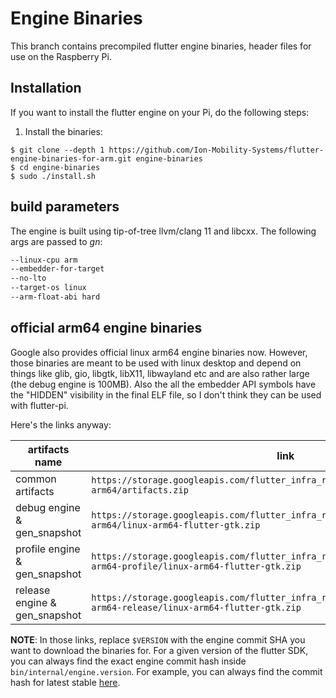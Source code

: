 # Engine Binaries
This branch contains precompiled flutter engine binaries, header files for use on the Raspberry Pi.

## Installation
If you want to install the flutter engine on your Pi, do the following steps:

1. Install the binaries:
```
$ git clone --depth 1 https://github.com/Ion-Mobility-Systems/flutter-engine-binaries-for-arm.git engine-binaries
$ cd engine-binaries
$ sudo ./install.sh
```

## build parameters
The engine is built using tip-of-tree llvm/clang 11 and libcxx. The following args are passed to _gn_:
```bash
--linux-cpu arm
--embedder-for-target
--no-lto
--target-os linux
--arm-float-abi hard
```

## official arm64 engine binaries
Google also provides official linux arm64 engine binaries now. However, those binaries are meant to be used with linux desktop and depend on things like glib, gio, libgtk, libX11, libwayland etc and are also rather large (the debug engine is 100MB). Also the all the embedder API symbols have the "HIDDEN" visibility in the final ELF file, so I don't think they can be used with flutter-pi.

Here's the links anyway:

| artifacts name                | link                                                                                                                    |
| ----------------------------- | ----------------------------------------------------------------------------------------------------------------------- |
| common artifacts              | `https://storage.googleapis.com/flutter_infra_release/flutter/$VERSION/linux-arm64/artifacts.zip`                       |
| debug engine & gen_snapshot   | `https://storage.googleapis.com/flutter_infra_release/flutter/$VERSION/linux-arm64/linux-arm64-flutter-gtk.zip`         |
| profile engine & gen_snapshot | `https://storage.googleapis.com/flutter_infra_release/flutter/$VERSION/linux-arm64-profile/linux-arm64-flutter-gtk.zip` |
| release engine & gen_snapshot | `https://storage.googleapis.com/flutter_infra_release/flutter/$VERSION/linux-arm64-release/linux-arm64-flutter-gtk.zip` |

**NOTE**: In those links, replace `$VERSION` with the engine commit SHA you want to download the binaries for. For a given version of the flutter SDK, you can always find the exact engine commit hash inside `bin/internal/engine.version`. For example, you can always find the commit hash for latest stable [here](https://github.com/flutter/flutter/blob/stable/bin/internal/engine.version).
